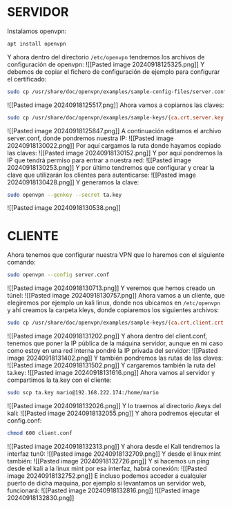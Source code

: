 # SERVIDOR
Instalamos openvpn:
```bash
apt install openvpn
```
Y ahora dentro del directorio `/etc/openvpn` tendremos los archivos de configuración de openvpn:
![[Pasted image 20240918125325.png]]
Y debemos de copiar el fichero de configuración de ejemplo para configurar el certificado:
```bash
sudo cp /usr/share/doc/openvpn/examples/sample-config-files/server.conf .
```
![[Pasted image 20240918125517.png]]
Ahora vamos a copiarnos las claves:
```bash
sudo cp /usr/share/doc/openvpn/examples/sample-keys/{ca.crt,server.key,dh2048.pem,server.crt} .
```
![[Pasted image 20240918125847.png]]
A continuación editamos el archivo server.conf, donde pondremos nuestra IP:
![[Pasted image 20240918130022.png]]
Por aquí cargamos la ruta donde hayamos copiado las claves:
![[Pasted image 20240918130152.png]]
Y por aquí pondremos la IP que tendrá permiso para entrar a nuestra red:
![[Pasted image 20240918130253.png]]
Y por último tendremos que configurar y crear la clave que utilizarán los clientes para autenticarse:
![[Pasted image 20240918130428.png]]
Y generamos la clave:
```bash
sudo openvpn --genkey --secret ta.key
```
![[Pasted image 20240918130538.png]]
# CLIENTE
Ahora tenemos que configurar nuestra VPN que lo haremos con el siguiente comando:
```bash
sudo openvpn --config server.conf
```
![[Pasted image 20240918130713.png]]
Y veremos que hemos creado un túnel:
![[Pasted image 20240918130757.png]]
Ahora vamos a un cliente, que elegiremos por ejemplo un kali linux, donde nos ubicamos en `/etc/openvpn` y ahí creamos la carpeta kleys, donde copiaremos los siguientes archivos:
```bash
sudo cp /usr/share/doc/openvpn/examples/sample-keys/{ca.crt,client.crt,client.key} . 
```
![[Pasted image 20240918131202.png]]
Y ahora dentro del client.conf, tenemos que poner la IP pública de la máquina servidor, aunque en mi caso como estoy en una red interna pondré la IP privada del servidor:
![[Pasted image 20240918131402.png]]
Y también pondremos las rutas de las claves:
![[Pasted image 20240918131502.png]]
Y cargaremos también la ruta del ta.key:
![[Pasted image 20240918131616.png]]
Ahora vamos al servidor y compartimos la ta.key con el cliente:
```bash
sudo scp ta.key mario@192.168.222.174:/home/mario
```
![[Pasted image 20240918132026.png]]
Y lo traemos al directorio /keys del kali:
![[Pasted image 20240918132055.png]]
Y ahora podremos ejecutar el config.conf:
```bash
chmod 600 client.conf
```
![[Pasted image 20240918132313.png]]
Y ahora desde el Kali tendremos la interfaz tun0:
![[Pasted image 20240918132709.png]]
Y desde el linux mint también:
![[Pasted image 20240918132726.png]]
Y si hacemos un ping desde el kali a la linux mint por esa interfaz, habrá conexión:
![[Pasted image 20240918132752.png]]
E incluso podemos acceder a cualquier puerto de dicha maquina, por ejemplo si levantamos un servidor web, funcionará:
![[Pasted image 20240918132816.png]]
![[Pasted image 20240918132830.png]]
